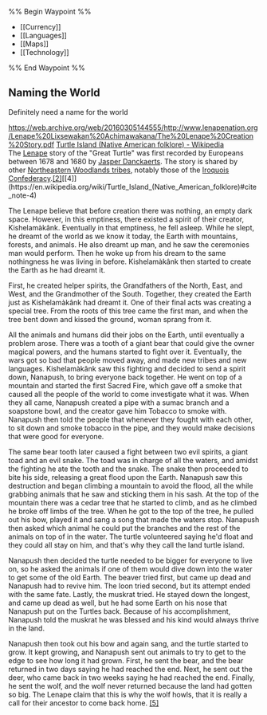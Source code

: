%% Begin Waypoint %%
- [[Currency]]
- [[Languages]]
- [[Maps]]
- [[Technology]]

%% End Waypoint %%

## Naming the World
Definitely need a name for the world

https://web.archive.org/web/20160305144555/http://www.lenapenation.org/Lenape%20Lixsewakan%20Achimawakana/The%20Lenape%20Creation%20Story.pdf 
[Turtle Island (Native American folklore) - Wikipedia](https://en.wikipedia.org/wiki/Turtle_Island_(Native_American_folklore)#:~:text=For%20some%20Indigenous%20peoples%2C%20Turtle,the%20world%20on%20its%20back.)
The [Lenape](https://en.wikipedia.org/wiki/Lenape "Lenape") story of the "Great Turtle" was first recorded by Europeans between 1678 and 1680 by [Jasper Danckaerts](https://en.wikipedia.org/wiki/Jasper_Danckaerts "Jasper Danckaerts"). The story is shared by other [Northeastern Woodlands tribes](https://en.wikipedia.org/wiki/Northeastern_Woodlands_tribes "Northeastern Woodlands tribes"), notably those of the [Iroquois Confederacy](https://en.wikipedia.org/wiki/Iroquois_mythology "Iroquois mythology").[[2]](https://en.wikipedia.org/wiki/Turtle_Island_(Native_American_folklore)#cite_note-FOOTNOTERobinsonFilice2018-2)[[4]](https://en.wikipedia.org/wiki/Turtle_Island_(Native_American_folklore)#cite_note-4)

The Lenape believe that before creation there was nothing, an empty dark space. However, in this emptiness, there existed a spirit of their creator, Kishelamàkânk. Eventually in that emptiness, he fell asleep. While he slept, he dreamt of the world as we know it today, the Earth with mountains, forests, and animals. He also dreamt up man, and he saw the ceremonies man would perform. Then he woke up from his dream to the same nothingness he was living in before. Kishelamàkânk then started to create the Earth as he had dreamt it.

First, he created helper spirits, the Grandfathers of the North, East, and West, and the Grandmother of the South. Together, they created the Earth just as Kishelamàkânk had dreamt it. One of their final acts was creating a special tree. From the roots of this tree came the first man, and when the tree bent down and kissed the ground, woman sprang from it.

All the animals and humans did their jobs on the Earth, until eventually a problem arose. There was a tooth of a giant bear that could give the owner magical powers, and the humans started to fight over it. Eventually, the wars got so bad that people moved away, and made new tribes and new languages. Kishelamàkânk saw this fighting and decided to send a spirit down, Nanapush, to bring everyone back together. He went on top of a mountain and started the first Sacred Fire, which gave off a smoke that caused all the people of the world to come investigate what it was. When they all came, Nanapush created a pipe with a sumac branch and a soapstone bowl, and the creator gave him Tobacco to smoke with. Nanapush then told the people that whenever they fought with each other, to sit down and smoke tobacco in the pipe, and they would make decisions that were good for everyone.

The same bear tooth later caused a fight between two evil spirits, a giant toad and an evil snake. The toad was in charge of all the waters, and amidst the fighting he ate the tooth and the snake. The snake then proceeded to bite his side, releasing a great flood upon the Earth. Nanapush saw this destruction and began climbing a mountain to avoid the flood, all the while grabbing animals that he saw and sticking them in his sash. At the top of the mountain there was a cedar tree that he started to climb, and as he climbed he broke off limbs of the tree. When he got to the top of the tree, he pulled out his bow, played it and sang a song that made the waters stop. Nanapush then asked which animal he could put the branches and the rest of the animals on top of in the water. The turtle volunteered saying he'd float and they could all stay on him, and that's why they call the land turtle island.

Nanapush then decided the turtle needed to be bigger for everyone to live on, so he asked the animals if one of them would dive down into the water to get some of the old Earth. The beaver tried first, but came up dead and Nanapush had to revive him. The loon tried second, but its attempt ended with the same fate. Lastly, the muskrat tried. He stayed down the longest, and came up dead as well, but he had some Earth on his nose that Nanapush put on the Turtles back. Because of his accomplishment, Nanapush told the muskrat he was blessed and his kind would always thrive in the land.

Nanapush then took out his bow and again sang, and the turtle started to grow. It kept growing, and Nanapush sent out animals to try to get to the edge to see how long it had grown. First, he sent the bear, and the bear returned in two days saying he had reached the end. Next, he sent out the deer, who came back in two weeks saying he had reached the end. Finally, he sent the wolf, and the wolf never returned because the land had gotten so big. The Lenape claim that this is why the wolf howls, that it is really a call for their ancestor to come back home. [[5]](https://en.wikipedia.org/wiki/Turtle_Island_(Native_American_folklore)#cite_note-5)